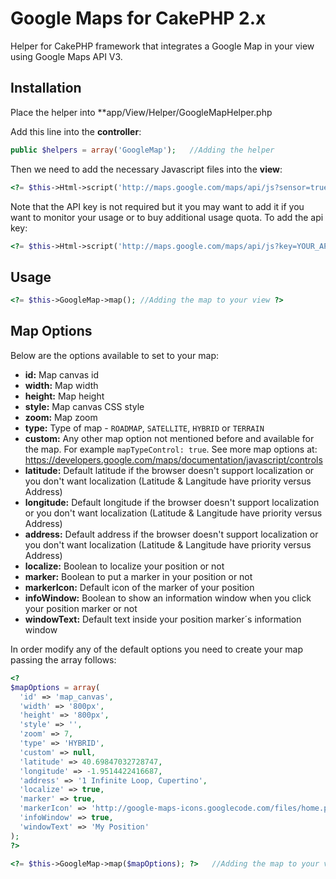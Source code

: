 # Google Maps for CakePHP 2.x
Helper for CakePHP framework that integrates a Google Map in your view using Google Maps API V3.

## Installation
Place the helper into **app/View/Helper/GoogleMapHelper.php

Add this line into the **controller**:
```php
public $helpers = array('GoogleMap');   //Adding the helper
```

Then we need to add the necessary Javascript files into the **view**:
```php
<?= $this->Html->script('http://maps.google.com/maps/api/js?sensor=true', false); ?>
```
Note that the API key is not required but it you may want to add it if you want to monitor your usage or to buy additional usage quota.
To add the api key:
```php
<?= $this->Html->script('http://maps.google.com/maps/api/js?key=YOUR_API_KEY&sensor=true', false); ?>
```

## Usage
```php
<?= $this->GoogleMap->map(); //Adding the map to your view ?>
```

## Map Options
Below are the options available to set to your map:
* **id:** Map canvas id
* **width:** Map width
* **height:** Map height
* **style:** Map canvas CSS style
* **zoom:** Map zoom
* **type:** Type of map - `ROADMAP`, `SATELLITE`, `HYBRID` or `TERRAIN`
* **custom:** Any other map option not mentioned before and available for the map. For example `mapTypeControl: true`. See more map options at: https://developers.google.com/maps/documentation/javascript/controls
* **latitude:** Default latitude if the browser doesn't support localization or you don't want localization (Latitude & Langitude have priority versus Address)
* **longitude:** Default longitude if the browser doesn't support localization or you don't want localization (Latitude & Langitude have priority versus Address)
* **address:** Default address if the browser doesn't support localization or you don't want localization (Latitude & Langitude have priority versus Address)
* **localize:** Boolean to localize your position or not
* **marker:** Boolean to put a marker in your position or not
* **markerIcon:** Default icon of the marker of your position
* **infoWindow:** Boolean to show an information window when you click your position marker or not
* **windowText:** Default text inside your position marker´s information window

In order modify any of the default options you need to create your map passing the array follows:
```php
<?
$mapOptions = array(
  'id' => 'map_canvas',        
  'width' => '800px', 
  'height' => '800px',
  'style' => '',
  'zoom' => 7,
  'type' => 'HYBRID',
  'custom' => null,
  'latitude' => 40.69847032728747,
  'longitude' => -1.9514422416687,
  'address' => '1 Infinite Loop, Cupertino',
  'localize' => true,
  'marker' => true,
  'markerIcon' => 'http://google-maps-icons.googlecode.com/files/home.png',
  'infoWindow' => true,
  'windowText' => 'My Position'
);
?>

<?= $this->GoogleMap->map($mapOptions); ?>   //Adding the map to your view
```
